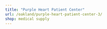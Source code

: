 ```yaml
---
title: "Purple Heart Patient Center"
url: /oakland/purple-heart-patient-center-3/
shop: medical supply
---
```

